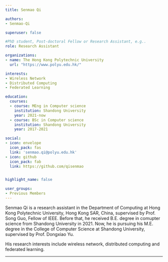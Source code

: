 ```yaml
---
title: Senmao Qi

authors:
- Senmao-Qi

superuser: false

#PhD student, Post-doctoral Fellow or Research Assistant, e.g..
role: Research Assistant

organizations:
- name: The Hong Kong Polytechnic University
  url: "https://www.polyu.edu.hk/"

interests:
- Wireless Network
- Distributed Computing
- Federated Learning

education:
  courses:
  - course: MEng in Computer science
    institution: Shandong University
    year: 2021-now
  - course: BSc in Computer science
    institution: Shandong University
    year: 2017-2021

social:
- icon: envelope
  icon_pack: fas
  link: 'senmao.qi@polyu.edu.hk'
- icon: github
  icon_pack: fab
  link: https://github.com/qisenmao


highlight_name: false

user_groups:
- Previous Members
---
```


Senmao Qi is a research assistant in the Department of Computing at Hong Kong Polytechnic University, Hong Kong SAR, China, supervised by Prof. Song Guo, Fellow of IEEE.  Before that, he received B.E. degree in comupter science from Shandong University in 2021.  Now, he is pursuing his M.E. degree in the College of Computer Science at Shandong University, supervised by Prof. Dongxiao Yu.



His research interests include wireless network, distributed computing and federated learning.

---